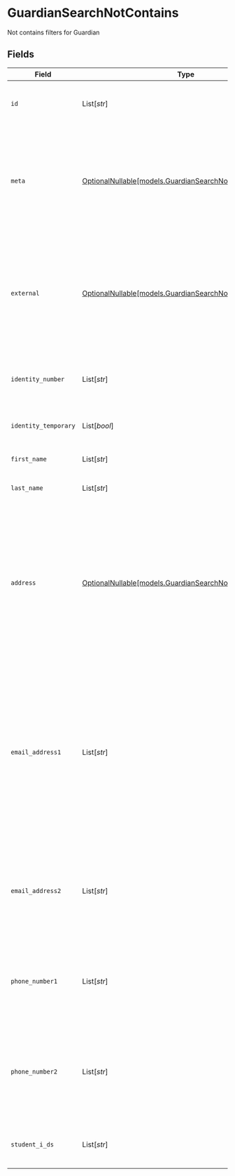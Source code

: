 # GuardianSearchNotContains

Not contains filters for Guardian


## Fields

| Field                                                                                                                                                                                                                                           | Type                                                                                                                                                                                                                                            | Required                                                                                                                                                                                                                                        | Description                                                                                                                                                                                                                                     | Example                                                                                                                                                                                                                                         |
| ----------------------------------------------------------------------------------------------------------------------------------------------------------------------------------------------------------------------------------------------- | ----------------------------------------------------------------------------------------------------------------------------------------------------------------------------------------------------------------------------------------------- | ----------------------------------------------------------------------------------------------------------------------------------------------------------------------------------------------------------------------------------------------- | ----------------------------------------------------------------------------------------------------------------------------------------------------------------------------------------------------------------------------------------------- | ----------------------------------------------------------------------------------------------------------------------------------------------------------------------------------------------------------------------------------------------- |
| `id`                                                                                                                                                                                                                                            | List[*str*]                                                                                                                                                                                                                                     | :heavy_minus_sign:                                                                                                                                                                                                                              | Unique identifier for the Guardian                                                                                                                                                                                                              | [<br/>"123e4567-e89b-12d3-a456-426614174000"<br/>]                                                                                                                                                                                              |
| `meta`                                                                                                                                                                                                                                          | [OptionalNullable[models.GuardianSearchNotContainsMeta]](../models/guardiansearchnotcontainsmeta.md)                                                                                                                                            | :heavy_minus_sign:                                                                                                                                                                                                                              | Metadata information for the Guardian                                                                                                                                                                                                           | {<br/>"createdBy": [<br/>"123e4567-e89b-12d3-a456-426614174000"<br/>],<br/>"updatedBy": [<br/>"123e4567-e89b-12d3-a456-426614174000"<br/>]<br/>}                                                                                                |
| `external`                                                                                                                                                                                                                                      | [OptionalNullable[models.GuardianSearchNotContainsExternal]](../models/guardiansearchnotcontainsexternal.md)                                                                                                                                    | :heavy_minus_sign:                                                                                                                                                                                                                              | External is a reusable object that can be used to store external information about the guardian from another system, used for third-party integration tracking.                                                                                 | {<br/>"sourceID": [<br/>"example"<br/>],<br/>"source": [<br/>"example"<br/>]<br/>}                                                                                                                                                              |
| `identity_number`                                                                                                                                                                                                                               | List[*str*]                                                                                                                                                                                                                                     | :heavy_minus_sign:                                                                                                                                                                                                                              | The identity number of the guardian, must be unique within the organization.                                                                                                                                                                    | [<br/>"example"<br/>]                                                                                                                                                                                                                           |
| `identity_temporary`                                                                                                                                                                                                                            | List[*bool*]                                                                                                                                                                                                                                    | :heavy_minus_sign:                                                                                                                                                                                                                              | If the identity number is temporary for the guardian                                                                                                                                                                                            | [<br/>true<br/>]                                                                                                                                                                                                                                |
| `first_name`                                                                                                                                                                                                                                    | List[*str*]                                                                                                                                                                                                                                     | :heavy_minus_sign:                                                                                                                                                                                                                              | The first name of the guardian                                                                                                                                                                                                                  | [<br/>"example"<br/>]                                                                                                                                                                                                                           |
| `last_name`                                                                                                                                                                                                                                     | List[*str*]                                                                                                                                                                                                                                     | :heavy_minus_sign:                                                                                                                                                                                                                              | The last name of the guardian                                                                                                                                                                                                                   | [<br/>"example"<br/>]                                                                                                                                                                                                                           |
| `address`                                                                                                                                                                                                                                       | [OptionalNullable[models.GuardianSearchNotContainsAddress]](../models/guardiansearchnotcontainsaddress.md)                                                                                                                                      | :heavy_minus_sign:                                                                                                                                                                                                                              | The address of the guardian                                                                                                                                                                                                                     | {<br/>"postalAddress": [<br/>"example"<br/>],<br/>"postalCode": [<br/>"example"<br/>],<br/>"postalCity": [<br/>"example"<br/>],<br/>"countryCode": [<br/>"example"<br/>],<br/>"municipalityCode": [<br/>"example"<br/>]<br/>}                   |
| `email_address1`                                                                                                                                                                                                                                | List[*str*]                                                                                                                                                                                                                                     | :heavy_minus_sign:                                                                                                                                                                                                                              | The email address of the guardian, will be used for communication with the guardian from the system and must be unique within the organization.<br/>Can be used to login to the system if password-authentication is enabled for the organization.<br/> | [<br/>"example"<br/>]                                                                                                                                                                                                                           |
| `email_address2`                                                                                                                                                                                                                                | List[*str*]                                                                                                                                                                                                                                     | :heavy_minus_sign:                                                                                                                                                                                                                              | The secondary email address of the guardian, will not be used within the system, but will be displayed for contact information.                                                                                                                 | [<br/>"example"<br/>]                                                                                                                                                                                                                           |
| `phone_number1`                                                                                                                                                                                                                                 | List[*str*]                                                                                                                                                                                                                                     | :heavy_minus_sign:                                                                                                                                                                                                                              | The primary phone number of the guardian, will be used for communication with the guardian from the system.                                                                                                                                     | [<br/>"example"<br/>]                                                                                                                                                                                                                           |
| `phone_number2`                                                                                                                                                                                                                                 | List[*str*]                                                                                                                                                                                                                                     | :heavy_minus_sign:                                                                                                                                                                                                                              | The secondary phone number of the guardian, will not be used within the system, but will be displayed for contact information.                                                                                                                  | [<br/>"example"<br/>]                                                                                                                                                                                                                           |
| `student_i_ds`                                                                                                                                                                                                                                  | List[*str*]                                                                                                                                                                                                                                     | :heavy_minus_sign:                                                                                                                                                                                                                              | The IDs of the students the guardian is responsible for.                                                                                                                                                                                        | [<br/>"123e4567-e89b-12d3-a456-426614174000"<br/>]                                                                                                                                                                                              |